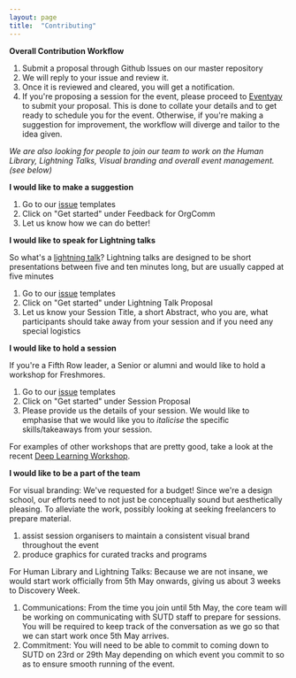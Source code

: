 ```yaml
---
layout: page
title:  "Contributing"
---
```

**Overall Contribution Workflow**

1. Submit a proposal through Github Issues on our master repository
2. We will reply to your issue and review it.
3. Once it is reviewed and cleared, you will get a notification.
4. If you're proposing a session for the event, please proceed to [Eventyay](https://eventyay.com/e/80f9d561/cfs/) to submit your proposal. This is done to collate your details and to get ready to schedule you for the event. Otherwise, if you're making a suggestion for improvement, the workflow will diverge and tailor to the idea given.

*We are also looking for people to join our team to work on the Human Library, Lightning Talks, Visual branding and overall event management. (see below)*

**I would like to make a suggestion**

1. Go to our [issue](https://github.com/OpenSUTD/discovery-week-working-title/issues/new/choose) templates
2. Click on "Get started" under Feedback for OrgComm
3. Let us know how we can do better!

**I would like to speak for Lightning talks**

So what's a [lightning talk](https://en.wikipedia.org/wiki/Lightning_talk)?
Lightning talks are designed to be short presentations between five and ten minutes long, but are usually capped at five minutes
1. Go to our [issue](https://github.com/OpenSUTD/discovery-week-working-title/issues/new/choose) templates
2. Click on "Get started" under Lightning Talk Proposal
3. Let us know your Session Title, a short Abstract, who you are, what participants should take away from your session and if you need any special logistics

**I would like to hold a session**

If you're a Fifth Row leader, a Senior or alumni and would like to hold a workshop for Freshmores.

1. Go to our [issue](https://github.com/OpenSUTD/discovery-week-working-title/issues/new/choose) templates
2. Click on "Get started" under Session Proposal
3. Please provide us the details of your session. We would like to emphasise that we would like you to *italicise* the specific skills/takeaways from your session.

For examples of other workshops that are pretty good, take a look at the recent [Deep Learning Workshop](https://github.com/OpenSUTD/deeplearning-workshop-2019).

**I would like to be a part of the team**

For visual branding:
We've requested for a budget! Since we're a design school, our efforts need to not just be conceptually sound but aesthetically pleasing. To alleviate the work, possibly looking at seeking freelancers to prepare material.
1. assist session organisers to maintain a consistent visual brand throughout the event
2. produce graphics for curated tracks and programs


For Human Library and Lightning Talks:
Because we are not insane, we would start work officially from 5th May onwards, giving us about 3 weeks to Discovery Week.
1. Communications: From the time you join until 5th May, the core team will be working on communicating with SUTD staff to prepare for sessions. You will be required to keep track of the conversation as we go so that we can start work once 5th May arrives.
2. Commitment: You will need to be able to commit to coming down to SUTD on 23rd or 29th May depending on which event you commit to so as to ensure smooth running of the event.
